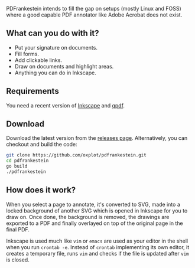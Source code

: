 PDFrankestein intends to fill the gap on setups (mostly Linux and FOSS)
where a good capable PDF annotator like Adobe Acrobat does not exist.

## What can you do with it?

- Put your signature on documents.
- Fill forms.
- Add clickable links.
- Draw on documents and highlight areas.
- Anything you can do in Inkscape.

## Requirements

You need a recent version of [Inkscape](https://inkscape.org/) and
[qpdf](https://github.com/qpdf/qpdf).

## Download

Download the latest version from the [releases page](TODO).
Alternatively, you can checkout and build the code:

```sh
git clone https://github.com/oxplot/pdfrankestein.git
cd pdfrankestein
go build
./pdfrankestein
```

## How does it work?

When you select a page to annotate, it's converted to SVG, made into a
locked background of another SVG which is opened in Inkscape for you to
draw on. Once done, the background is removed, the drawings are exported
to a PDF and finally overlayed on top of the original page in the final
PDF.

Inkscape is used much like `vim` or `emacs` are used as your editor in
the shell when you run `crontab -e`. Instead of `crontab` implementing
its own editor, it creates a temporary file, runs `vim` and checks if
the file is updated after `vim` is closed.
